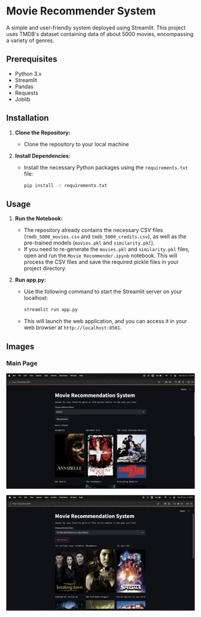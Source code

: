 # Movie Recommender System

A simple and user-friendly system deployed using Streamlit. This project uses TMDB's dataset containing data of about 5000 movies, encompassing a variety of genres.

## Prerequisites

- Python 3.x
- Streamlit
- Pandas
- Requests
- Joblib

## Installation

1. **Clone the Repository:**
   - Clone the repository to your local machine 
    

2. **Install Dependencies:**
   - Install the necessary Python packages using the `requirements.txt` file:
     ```bash
     pip install -r requirements.txt
     ```

## Usage

1. **Run the Notebook:**
   - The repository already contains the necessary CSV files (`tmdb_5000_movies.csv` and `tmdb_5000_credits.csv`), as well as the pre-trained models (`movies.pkl` and `similarity.pkl`). 
   - If you need to re-generate the `movies.pkl` and `similarity.pkl` files, open and run the `Movie Recommender.ipynb` notebook. This will process the CSV files and save the required pickle files in your project directory.

2. **Run app.py:**
   - Use the following command to start the Streamlit server on your localhost:
     ```bash
     streamlit run app.py
     ```
   - This will launch the web application, and you can access it in your web browser at `http://localhost:8501`.

## Images
### Main Page
![Main Page Screenshot](images/screenshot2.png)

![Main Page Screenshot](images/screenshot1.png)
